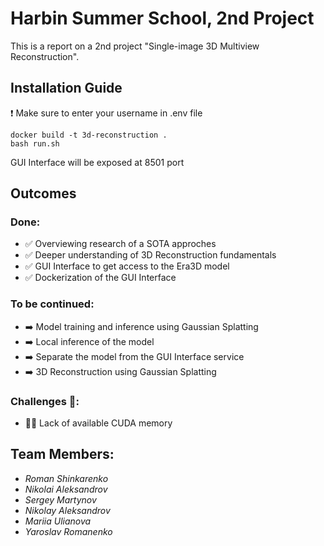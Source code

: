 # Harbin Summer School, 2nd Project

This is a report on a 2nd project "Single-image 3D Multiview Reconstruction". 

## Installation Guide

❗ Make sure to enter your username in .env file

```
docker build -t 3d-reconstruction .
bash run.sh
```

GUI Interface will be exposed at 8501 port

## Outcomes
### Done:
 - ✅ Overviewing research of a SOTA approches
 - ✅ Deeper understanding of 3D Reconstruction fundamentals
 - ✅ GUI Interface to get access to the Era3D model
 - ✅ Dockerization of the GUI Interface

### To be continued:
 - ➡️ Model training and inference using Gaussian Splatting 
 - ➡️ Local inference of the model
 - ➡️ Separate the model from the GUI Interface service
 - ➡️ 3D Reconstruction using Gaussian Splatting

### Challenges 🫠:
- 🏋️‍♂️ Lack of available CUDA memory

## Team Members:
- <i>Roman Shinkarenko</i>
- <i>Nikolai Aleksandrov</i>
- <i>Sergey Martynov</i>
- <i>Nikolay Aleksandrov</i>
- <i>Mariia Ulianova</i>
- <i>Yaroslav Romanenko</i>